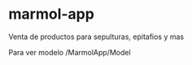 # marmol-app
Venta de productos para sepulturas, epitafios y mas

Para ver modelo 
/MarmolApp/Model
